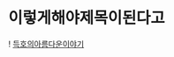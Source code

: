 # 이렇게해야제목이된다고
! [득호의아름다운이야기](https://user-images.githubusercontent.com/77824380/167559610-c4d22fd7-ac82-4a9a-8663-d21a72fdde68.jpg)
